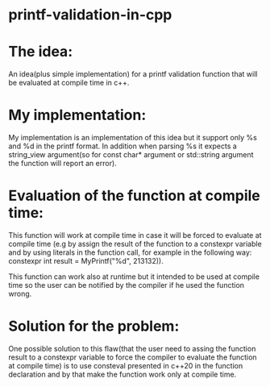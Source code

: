 # printf-validation-in-cpp

# The idea:
An idea(plus simple implementation) for a printf validation function that will be evaluated at compile time in c++.

# My implementation:
My implementation is an implementation of this idea but it support only %s and %d in the printf format. 
In addition when parsing %s it expects a string_view argument(so for const char* argument or std::string argument the function will report an error).

# Evaluation of the function at compile time:
This function will work at compile time in case it will be forced to evaluate at compile time
(e.g by assign the result of the function to a constexpr variable and by using literals in the function call,
for example in the following way: constexpr int result = MyPrintf("%d", 213132)).

This function can work also at runtime but it intended to be used at compile time so the user can be notified by the compiler if
he used the function wrong.

# Solution for the problem:
One possible solution to this flaw(that the user need to assing the function result to a constexpr variable to force the compiler 
to evaluate the function at compile time) is to use consteval presented in c++20 in the function declaration and by that make the function
work only at compile time.
